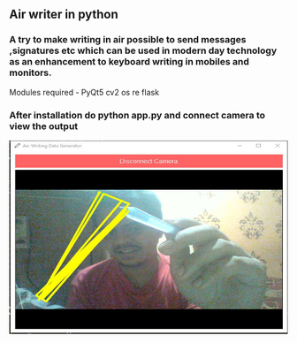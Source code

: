 ## Air writer in python

### A try to make writing in air possible to send messages ,signatures etc which can be used in modern day technology as an enhancement to keyboard writing in mobiles and monitors.
  
Modules required - 
PyQt5  cv2  os  re  flask

  
### After installation do python app.py and connect camera to view the output  
<img src="go1.JPG" width="650" height="350" title="hover text">
